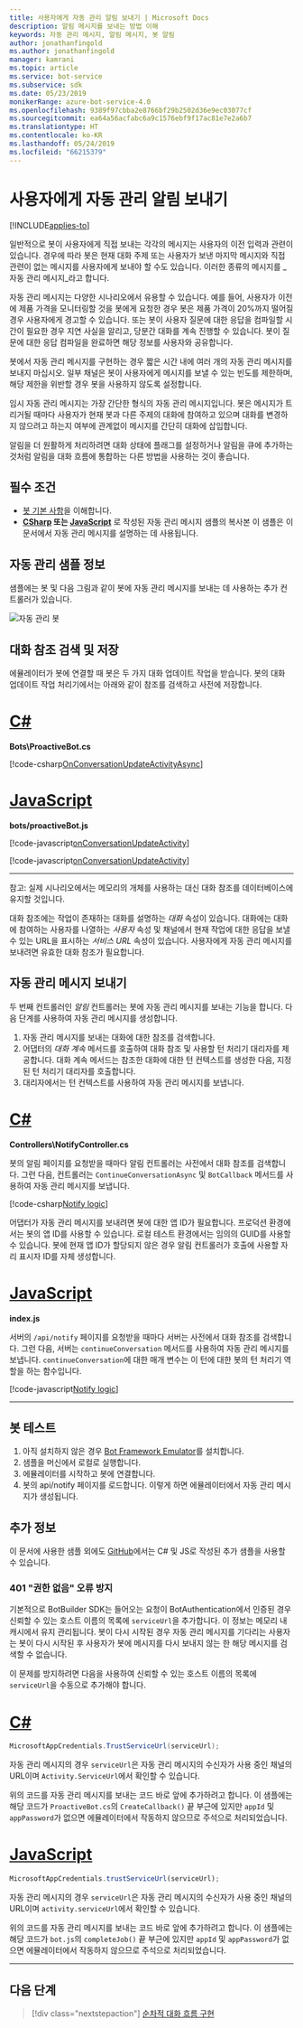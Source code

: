```yaml
---
title: 사용자에게 자동 관리 알림 보내기 | Microsoft Docs
description: 알림 메시지를 보내는 방법 이해
keywords: 자동 관리 메시지, 알림 메시지, 봇 알림
author: jonathanfingold
ms.author: jonathanfingold
manager: kamrani
ms.topic: article
ms.service: bot-service
ms.subservice: sdk
ms.date: 05/23/2019
monikerRange: azure-bot-service-4.0
ms.openlocfilehash: 9389f97cbba2e8766bf29b2502d36e9ec03077cf
ms.sourcegitcommit: ea64a56acfabc6a9c1576ebf9f17ac81e7e2a6b7
ms.translationtype: HT
ms.contentlocale: ko-KR
ms.lasthandoff: 05/24/2019
ms.locfileid: "66215379"
---
```

# <a name="send-proactive-notifications-to-users"></a>사용자에게 자동 관리 알림 보내기

[!INCLUDE[applies-to](../includes/applies-to.md)]

일반적으로 봇이 사용자에게 직접 보내는 각각의 메시지는 사용자의 이전 입력과 관련이 있습니다.
경우에 따라 봇은 현재 대화 주제 또는 사용자가 보낸 마지막 메시지와 직접 관련이 없는 메시지를 사용자에게 보내야 할 수도 있습니다. 이러한 종류의 메시지를 _자동 관리 메시지_라고 합니다.

자동 관리 메시지는 다양한 시나리오에서 유용할 수 있습니다. 예를 들어, 사용자가 이전에 제품 가격을 모니터링할 것을 봇에게 요청한 경우 봇은 제품 가격이 20%까지 떨어질 경우 사용자에게 경고할 수 있습니다. 또는 봇이 사용자 질문에 대한 응답을 컴파일할 시간이 필요한 경우 지연 사실을 알리고, 당분간 대화를 계속 진행할 수 있습니다. 봇이 질문에 대한 응답 컴파일을 완료하면 해당 정보를 사용자와 공유합니다.

봇에서 자동 관리 메시지를 구현하는 경우 짧은 시간 내에 여러 개의 자동 관리 메시지를 보내지 마십시오. 일부 채널은 봇이 사용자에게 메시지를 보낼 수 있는 빈도를 제한하며, 해당 제한을 위반할 경우 봇을 사용하지 않도록 설정합니다.

임시 자동 관리 메시지는 가장 간단한 형식의 자동 관리 메시지입니다. 봇은 메시지가 트리거될 때마다 사용자가 현재 봇과 다른 주제의 대화에 참여하고 있으며 대화를 변경하지 않으려고 하는지 여부에 관계없이 메시지를 간단히 대화에 삽입합니다.

알림을 더 원활하게 처리하려면 대화 상태에 플래그를 설정하거나 알림을 큐에 추가하는 것처럼 알림을 대화 흐름에 통합하는 다른 방법을 사용하는 것이 좋습니다.

## <a name="prerequisites"></a>필수 조건

- [봇 기본 사항](bot-builder-basics.md)을 이해합니다.
- **[CSharp](https://aka.ms/proactive-sample-cs) 또는 [JavaScript](https://aka.ms/proactive-sample-js)** 로 작성된 자동 관리 메시지 샘플의 복사본 이 샘플은 이 문서에서 자동 관리 메시지를 설명하는 데 사용됩니다.

## <a name="about-the-proactive-sample"></a>자동 관리 샘플 정보

샘플에는 봇 및 다음 그림과 같이 봇에 자동 관리 메시지를 보내는 데 사용하는 추가 컨트롤러가 있습니다.

![자동 관리 봇](media/proactive-sample-bot.png)

## <a name="retrieve-and-store-conversation-reference"></a>대화 참조 검색 및 저장

에뮬레이터가 봇에 연결할 때 봇은 두 가지 대화 업데이트 작업을 받습니다. 봇의 대화 업데이트 작업 처리기에서는 아래와 같이 참조를 검색하고 사전에 저장합니다.

# <a name="ctabcsharp"></a>[C#](#tab/csharp)

**Bots\ProactiveBot.cs**

[!code-csharp[OnConversationUpdateActivityAsync](~/../botbuilder-samples/samples/csharp_dotnetcore/16.proactive-messages/Bots/ProactiveBot.cs?range=26-37&highlight=3-4,9)]

# <a name="javascripttabjavascript"></a>[JavaScript](#tab/javascript)

**bots/proactiveBot.js**

[!code-javascript[onConversationUpdateActivity](~/../botbuilder-samples/samples/javascript_nodejs/16.proactive-messages/bots/proactiveBot.js?range=13-17&highlight=2)]

[!code-javascript[onConversationUpdateActivity](~/../botbuilder-samples/samples/javascript_nodejs/16.proactive-messages/bots/proactiveBot.js?range=41-44&highlight=2-3)]

---

참고: 실제 시나리오에서는 메모리의 개체를 사용하는 대신 대화 참조를 데이터베이스에 유지할 것입니다.

대화 참조에는 작업이 존재하는 대화를 설명하는 _대화_ 속성이 있습니다. 대화에는 대화에 참여하는 사용자를 나열하는 _사용자_ 속성 및 채널에서 현재 작업에 대한 응답을 보낼 수 있는 URL을 표시하는 _서비스 URL_ 속성이 있습니다. 사용자에게 자동 관리 메시지를 보내려면 유효한 대화 참조가 필요합니다.

## <a name="send-proactive-message"></a>자동 관리 메시지 보내기

두 번째 컨트롤러인 _알림_ 컨트롤러는 봇에 자동 관리 메시지를 보내는 기능을 합니다. 다음 단계를 사용하여 자동 관리 메시지를 생성합니다.

1. 자동 관리 메시지를 보내는 대화에 대한 참조를 검색합니다.
1. 어댑터의 _대화 계속_ 메서드를 호출하여 대화 참조 및 사용할 턴 처리기 대리자를 제공합니다. 대화 계속 메서드는 참조한 대화에 대한 턴 컨텍스트를 생성한 다음, 지정된 턴 처리기 대리자를 호출합니다.
1. 대리자에서는 턴 컨텍스트를 사용하여 자동 관리 메시지를 보냅니다.

# <a name="ctabcsharp"></a>[C#](#tab/csharp)

**Controllers\NotifyController.cs**

봇의 알림 페이지를 요청받을 때마다 알림 컨트롤러는 사전에서 대화 참조를 검색합니다.
그런 다음, 컨트롤러는 `ContinueConversationAsync` 및 `BotCallback` 메서드를 사용하여 자동 관리 메시지를 보냅니다.

[!code-csharp[Notify logic](~/../botbuilder-samples/samples/csharp_dotnetcore/16.proactive-messages/Controllers/NotifyController.cs?range=17-59&highlight=28,40-43)]

어댑터가 자동 관리 메시지를 보내려면 봇에 대한 앱 ID가 필요합니다. 프로덕션 환경에서는 봇의 앱 ID를 사용할 수 있습니다. 로컬 테스트 환경에서는 임의의 GUID를 사용할 수 있습니다. 봇에 현재 앱 ID가 할당되지 않은 경우 알림 컨트롤러가 호출에 사용할 자리 표시자 ID를 자체 생성합니다.

# <a name="javascripttabjavascript"></a>[JavaScript](#tab/javascript)

**index.js**

서버의 `/api/notify` 페이지를 요청받을 때마다 서버는 사전에서 대화 참조를 검색합니다.
그런 다음, 서버는 `continueConversation` 메서드를 사용하여 자동 관리 메시지를 보냅니다.
`continueConversation`에 대한 매개 변수는 이 턴에 대한 봇의 턴 처리기 역할을 하는 함수입니다.

[!code-javascript[Notify logic](~/../botbuilder-samples/samples/javascript_nodejs/16.proactive-messages/index.js?range=56-62&highlight=4-5)]

---

## <a name="test-your-bot"></a>봇 테스트

1. 아직 설치하지 않은 경우 [Bot Framework Emulator](https://aka.ms/bot-framework-emulator-readme)를 설치합니다.
1. 샘플을 머신에서 로컬로 실행합니다.
1. 에뮬레이터를 시작하고 봇에 연결합니다.
1. 봇의 api/notify 페이지를 로드합니다. 이렇게 하면 에뮬레이터에서 자동 관리 메시지가 생성됩니다.

## <a name="additional-information"></a>추가 정보

이 문서에 사용한 샘플 외에도 [GitHub](https://github.com/Microsoft/BotBuilder-Samples/)에서는 C# 및 JS로 작성된 추가 샘플을 사용할 수 있습니다.

### <a name="avoiding-401-unauthorized-errors"></a>401 "권한 없음" 오류 방지 

기본적으로 BotBuilder SDK는 들어오는 요청이 BotAuthentication에서 인증된 경우 신뢰할 수 있는 호스트 이름의 목록에 `serviceUrl`을 추가합니다. 이 정보는 메모리 내 캐시에서 유지 관리됩니다. 봇이 다시 시작된 경우 자동 관리 메시지를 기다리는 사용자는 봇이 다시 시작된 후 사용자가 봇에 메시지를 다시 보내지 않는 한 해당 메시지를 검색할 수 없습니다. 

이 문제를 방지하려면 다음을 사용하여 신뢰할 수 있는 호스트 이름의 목록에 `serviceUrl`을 수동으로 추가해야 합니다. 

# <a name="ctabcsharp"></a>[C#](#tab/csharp)

```csharp 
MicrosoftAppCredentials.TrustServiceUrl(serviceUrl); 
``` 

자동 관리 메시지의 경우 `serviceUrl`은 자동 관리 메시지의 수신자가 사용 중인 채널의 URL이며 `Activity.ServiceUrl`에서 확인할 수 있습니다. 

위의 코드를 자동 관리 메시지를 보내는 코드 바로 앞에 추가하려고 합니다. 이 샘플에는 해당 코드가 `ProactiveBot.cs`의 `CreateCallback()` 끝 부근에 있지만 `appId` 및 `appPassword`가 없으면 에뮬레이터에서 작동하지 않으므로 주석으로 처리되었습니다.

# <a name="javascripttabjavascript"></a>[JavaScript](#tab/javascript)

```js
MicrosoftAppCredentials.trustServiceUrl(serviceUrl);
```

자동 관리 메시지의 경우 `serviceUrl`은 자동 관리 메시지의 수신자가 사용 중인 채널의 URL이며 `activity.serviceUrl`에서 확인할 수 있습니다.

위의 코드를 자동 관리 메시지를 보내는 코드 바로 앞에 추가하려고 합니다. 이 샘플에는 해당 코드가 `bot.js`의 `completeJob()` 끝 부근에 있지만 `appId` 및 `appPassword`가 없으면 에뮬레이터에서 작동하지 않으므로 주석으로 처리되었습니다.

---

## <a name="next-steps"></a>다음 단계

> [!div class="nextstepaction"]
> [순차적 대화 흐름 구현](bot-builder-dialog-manage-conversation-flow.md)
